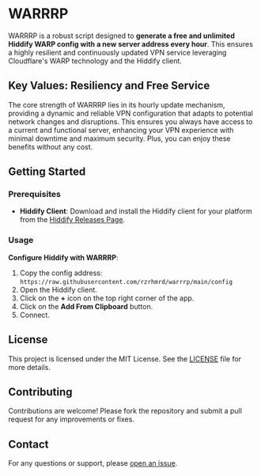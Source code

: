# WARRRP

WARRRP is a robust script designed to **generate a free and unlimited Hiddify WARP config with a new server address every hour**. This ensures a highly resilient and continuously updated VPN service leveraging Cloudflare's WARP technology and the Hiddify client.

## Key Values: Resiliency and Free Service

The core strength of WARRRP lies in its hourly update mechanism, providing a dynamic and reliable VPN configuration that adapts to potential network changes and disruptions. This ensures you always have access to a current and functional server, enhancing your VPN experience with minimal downtime and maximum security. Plus, you can enjoy these benefits without any cost.

## Getting Started

### Prerequisites

- **Hiddify Client**: Download and install the Hiddify client for your platform from the [Hiddify Releases Page](https://github.com/hiddify/hiddify-next/releases).

### Usage

**Configure Hiddify with WARRRP**:
   1. Copy the config address: `https://raw.githubusercontent.com/rzrhmrd/warrrp/main/config`
   2. Open the Hiddify client.
   3. Click on the **+** icon on the top right corner of the app.
   4. Click on the **Add From Clipboard** button.
   5. Connect.

## License

This project is licensed under the MIT License. See the [LICENSE](LICENSE) file for more details.

## Contributing

Contributions are welcome! Please fork the repository and submit a pull request for any improvements or fixes.

## Contact

For any questions or support, please [open an issue](https://github.com/rzrhmrd/warrrp/issues).